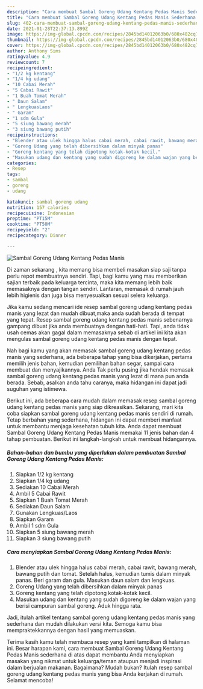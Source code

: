 ```yaml
---
description: "Cara membuat Sambal Goreng Udang Kentang Pedas Manis Sederhana Untuk Jualan"
title: "Cara membuat Sambal Goreng Udang Kentang Pedas Manis Sederhana Untuk Jualan"
slug: 402-cara-membuat-sambal-goreng-udang-kentang-pedas-manis-sederhana-untuk-jualan
date: 2021-01-28T22:37:13.899Z
image: https://img-global.cpcdn.com/recipes/2845bd14012063b0/680x482cq70/sambal-goreng-udang-kentang-pedas-manis-foto-resep-utama.jpg
thumbnail: https://img-global.cpcdn.com/recipes/2845bd14012063b0/680x482cq70/sambal-goreng-udang-kentang-pedas-manis-foto-resep-utama.jpg
cover: https://img-global.cpcdn.com/recipes/2845bd14012063b0/680x482cq70/sambal-goreng-udang-kentang-pedas-manis-foto-resep-utama.jpg
author: Anthony Sims
ratingvalue: 4.9
reviewcount: 7
recipeingredient:
- "1/2 kg kentang"
- "1/4 kg udang"
- "10 Cabai Merah"
- "5 Cabai Rawit"
- "1 Buah Tomat Merah"
- " Daun Salam"
- " LengkuasLaos"
- " Garam"
- "1 sdm Gula"
- "5 siung bawang merah"
- "3 siung bawang putih"
recipeinstructions:
- "Blender atau ulek hingga halus cabai merah, cabai rawit, bawang merah, bawang putih dan tomat. Setelah halus, kemudian tumis dalam minyak panas. Beri garam dan gula. Masukan daun salam dan lengkuas."
- "Goreng Udang yang telah dibersihkan dalam minyak panas"
- "Goreng kentang yang telah dipotong kotak-kotak kecil."
- "Masukan udang dan kentang yang sudah digoreng ke dalam wajan yang berisi campuran sambal goreng. Aduk hingga rata."
categories:
- Resep
tags:
- sambal
- goreng
- udang

katakunci: sambal goreng udang 
nutrition: 157 calories
recipecuisine: Indonesian
preptime: "PT15M"
cooktime: "PT50M"
recipeyield: "2"
recipecategory: Dinner

---
```



![Sambal Goreng Udang Kentang Pedas Manis](https://img-global.cpcdn.com/recipes/2845bd14012063b0/680x482cq70/sambal-goreng-udang-kentang-pedas-manis-foto-resep-utama.jpg)

Di zaman  sekarang , kita memang bisa membeli masakan siap saji tanpa perlu repot membuatnya sendiri. Tapi, bagi kamu yang mau memberikan sajian terbaik pada keluarga tercinta, maka kita memang lebih baik memasaknya dengan tangan sendiri. Lantaran, memasak di rumah jauh lebih higienis dan juga bisa menyesuaikan sesuai selera keluarga.

Jika kamu sedang mencari ide resep sambal goreng udang kentang pedas manis yang lezat dan mudah dibuat,maka anda sudah berada di tempat yang tepat. Resep sambal goreng udang kentang pedas manis  sebenarnya gampang dibuat jika anda membuatnya dengan hati-hati. Tapi, anda tidak usah cemas akan gagal dalam memasaknya 
sebab di artikel ini kita akan mengulas sambal goreng udang kentang pedas manis dengan tepat.  



Nah bagi kamu yang akan memasak sambal goreng udang kentang pedas manis yang sederhana, ada beberapa tahap yang bisa dikerjakan, pertama memilih jenis bahan, kemudian pemilihan bahan segar, sampai cara membuat dan menyajikannya. Anda Tak perlu pusing jika hendak memasak sambal goreng udang kentang pedas manis yang lezat di mana pun anda berada. Sebab, asalkan anda  tahu caranya, maka hidangan ini dapat jadi suguhan yang istimewa.

Berikut ini, ada beberapa cara mudah dalam memasak resep sambal goreng udang kentang pedas manis yang siap dikreasikan. Sekarang, mari kita coba siapkan sambal goreng udang kentang pedas manis sendiri di rumah. Tetap berbahan yang sederhana, hidangan ini dapat memberi manfaat untuk membantu menjaga kesehatan tubuh kita. Anda dapat membuat Sambal Goreng Udang Kentang Pedas Manis memakai 11 jenis bahan dan 4 tahap pembuatan. Berikut ini langkah-langkah untuk membuat hidangannya.

<!--inarticleads1-->

##### Bahan-bahan dan bumbu yang diperlukan dalam pembuatan Sambal Goreng Udang Kentang Pedas Manis:

1. Siapkan 1/2 kg kentang
1. Siapkan 1/4 kg udang
1. Sediakan 10 Cabai Merah
1. Ambil 5 Cabai Rawit
1. Siapkan 1 Buah Tomat Merah
1. Sediakan  Daun Salam
1. Gunakan  Lengkuas/Laos
1. Siapkan  Garam
1. Ambil 1 sdm Gula
1. Siapkan 5 siung bawang merah
1. Siapkan 3 siung bawang putih




<!--inarticleads2-->

##### Cara menyiapkan Sambal Goreng Udang Kentang Pedas Manis:

1. Blender atau ulek hingga halus cabai merah, cabai rawit, bawang merah, bawang putih dan tomat. Setelah halus, kemudian tumis dalam minyak panas. Beri garam dan gula. Masukan daun salam dan lengkuas.
1. Goreng Udang yang telah dibersihkan dalam minyak panas
1. Goreng kentang yang telah dipotong kotak-kotak kecil.
1. Masukan udang dan kentang yang sudah digoreng ke dalam wajan yang berisi campuran sambal goreng. Aduk hingga rata.




Jadi, itulah artikel tentang  sambal goreng udang kentang pedas manis  yang sederhana dan mudah dilakukan versi kita. Semoga kamu bisa mempraktekkannya dengan hasil yang memuaskan. 

Terima kasih kamu telah membaca resep yang kami tampilkan di halaman ini. Besar harapan kami, cara membuat  Sambal Goreng Udang Kentang Pedas Manis sederhana di atas dapat membantu Anda menyiapkan masakan yang nikmat untuk keluarga/teman ataupun menjadi inspirasi dalam berjualan makanan. Bagaimana? Mudah bukan? Itulah resep sambal goreng udang kentang pedas manis yang bisa Anda kerjakan di rumah. Selamat mencoba!

